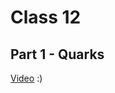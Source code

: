 # Class 12

## Part 1 - Quarks

[Video](https://www.youtube.com/watch?v=2lml_4kOhgU&list=PL77JVjKTJT2hP_lxL88oDo2rJvOskpGfJ&index=26) :)

